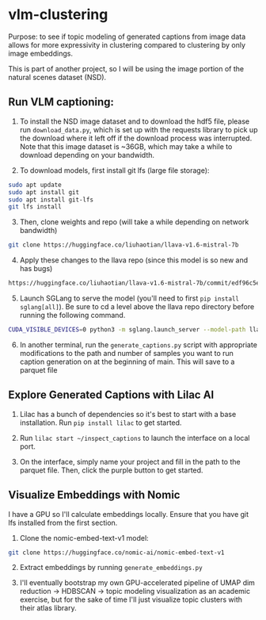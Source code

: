 # vlm-clustering

Purpose: to see if topic modeling of generated captions from image data allows for more expressivity in clustering compared to clustering by only image embeddings. 

This is part of another project, so I will be using the image portion of the natural scenes dataset (NSD). 

## Run VLM captioning: 

1. To install the NSD image dataset and to download the hdf5 file, please run `download_data.py`, which is set up with the requests library to pick up the download where it left off if the download process was interrupted. Note that this image dataset is ~36GB, which may take a while to download depending on your bandwidth. 

2. To download models, first install git lfs (large file storage): 
```bash
sudo apt update
sudo apt install git
sudo apt install git-lfs
git lfs install
```

3. Then, clone weights and repo (will take a while depending on network bandwidth) 

```bash 
git clone https://huggingface.co/liuhaotian/llava-v1.6-mistral-7b
```

4. Apply these changes to the llava repo (since this model is so new and has bugs)
```diff
https://huggingface.co/liuhaotian/llava-v1.6-mistral-7b/commit/edf96c5e9776fdd3f4ef324b5b7831b8b389c440
```

5. Launch SGLang to serve the model (you'll need to first `pip install sglang[all]`). Be sure to cd a level above the llava repo directory before running the following command.
```bash
CUDA_VISIBLE_DEVICES=0 python3 -m sglang.launch_server --model-path llava-v1.6-mistral-7b --port 30000
```

6. In another terminal, run the `generate_captions.py` script with appropriate modifications to the path and number of samples you want to run caption generation on at the beginning of main. This will save to a parquet file

## Explore Generated Captions with Lilac AI

1. Lilac has a bunch of dependencies so it's best to start with a base installation. Run `pip install lilac` to get started. 

2. Run `lilac start ~/inspect_captions` to launch the interface on a local port. 

3. On the interface, simply name your project and fill in the path to the parquet file. Then, click the purple button to get started. 

## Visualize Embeddings with Nomic

I have a GPU so I'll calculate embeddings locally. Ensure that you have git lfs installed from the first section. 

1. Clone the nomic-embed-text-v1 model: 
```bash 
git clone https://huggingface.co/nomic-ai/nomic-embed-text-v1
```

2. Extract embeddings by running `generate_embeddings.py`

3. I'll eventually bootstrap my own GPU-accelerated pipeline of UMAP dim reduction -> HDBSCAN -> topic modeling visualization as an academic exercise, but for the sake of time I'll just visualize topic clusters with their atlas library. 
